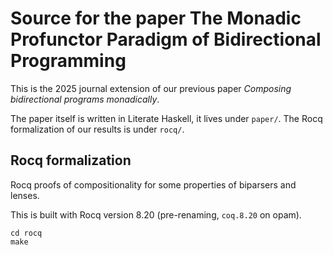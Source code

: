 # Source for the paper The Monadic Profunctor Paradigm of Bidirectional Programming

This is the 2025 journal extension of our previous paper *Composing bidirectional programs monadically*.

The paper itself is written in Literate Haskell, it lives under `paper/`. The Rocq formalization of our results is under `rocq/`.

## Rocq formalization

Rocq proofs of compositionality for some properties of biparsers and lenses.

This is built with Rocq version 8.20 (pre-renaming, `coq.8.20` on opam).

    cd rocq
    make
